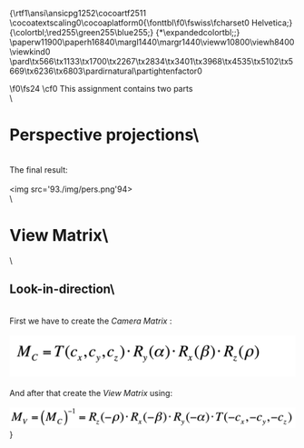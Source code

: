 {\rtf1\ansi\ansicpg1252\cocoartf2511
\cocoatextscaling0\cocoaplatform0{\fonttbl\f0\fswiss\fcharset0 Helvetica;}
{\colortbl;\red255\green255\blue255;}
{\*\expandedcolortbl;;}
\paperw11900\paperh16840\margl1440\margr1440\vieww10800\viewh8400\viewkind0
\pard\tx566\tx1133\tx1700\tx2267\tx2834\tx3401\tx3968\tx4535\tx5102\tx5669\tx6236\tx6803\pardirnatural\partightenfactor0

\f0\fs24 \cf0 This assignment contains two parts \
\
# Perspective projections\
\
The final result: \
\
<img  src=\'93./img/pers.png\'94>\
\
# View Matrix\
\
## Look-in-direction\
\
First we have to create the *Camera Matrix* : \
\
<img src=./img/camera.png>\
\
And after that create the *View Matrix* using:\
\
<img src=./img/view.png>}